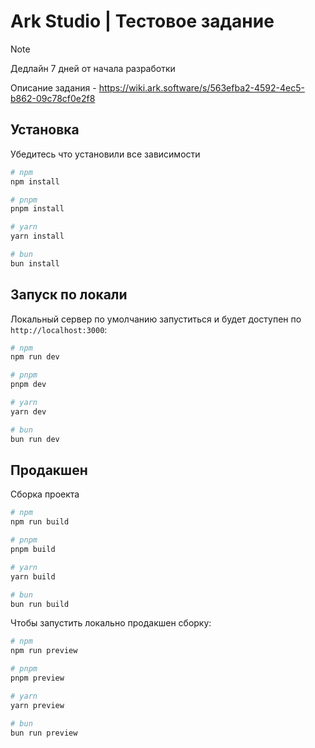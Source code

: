 # Ark Studio | Тестовое задание


> [!NOTE]
> Дедлайн 7 дней от начала разработки

Описание задания - https://wiki.ark.software/s/563efba2-4592-4ec5-b862-09c78cf0e2f8

## Установка

Убедитесь что установили все зависимости

```bash
# npm
npm install

# pnpm
pnpm install

# yarn
yarn install

# bun
bun install
```

## Запуск по локали

Локальный сервер по умолчанию запуститься и будет доступен по `http://localhost:3000`:

```bash
# npm
npm run dev

# pnpm
pnpm dev

# yarn
yarn dev

# bun
bun run dev
```

## Продакшен

Сборка проекта

```bash
# npm
npm run build

# pnpm
pnpm build

# yarn
yarn build

# bun
bun run build
```

Чтобы запустить локально продакшен сборку:

```bash
# npm
npm run preview

# pnpm
pnpm preview

# yarn
yarn preview

# bun
bun run preview
```
